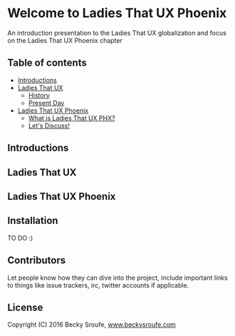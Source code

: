 # Welcome to Ladies That UX Phoenix

An introduction presentation to the Ladies That UX globalization and focus on the Ladies That UX Phoenix chapter

## Table of contents
- [Introductions](#introductions)
- [Ladies That UX](#ladies-that-ux)
  - [History](#history)
  - [Present Day](#present-day)
- [Ladies That UX Phoenix](#ladies-that-ux-phoenix)
  - [What is Ladies That UX PHX?](#what-is-ladies-that-ux-phx)
  - [Let's Discuss!](#lets-discuss)

## Introductions

## Ladies That UX

## Ladies That UX Phoenix

## Installation

TO DO :)

## Contributors

Let people know how they can dive into the project, include important links to things like issue trackers, irc, twitter accounts if applicable.

## License

Copyright (C) 2016 Becky Sroufe, www.beckysroufe.com
